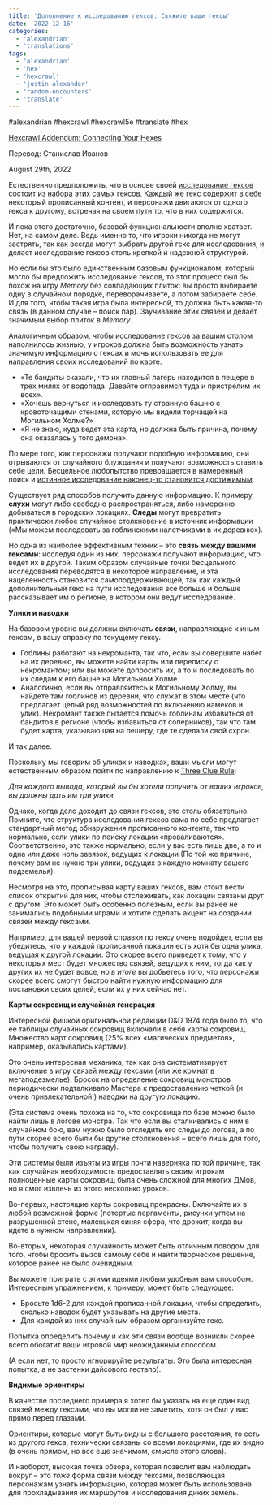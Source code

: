 ```yaml
---
title: 'Дополнение к исследованию гексов: Свяжите ваши гексы'
date: '2022-12-16'
categories:
  - 'alexandrian'
  - 'translations'
tags:
  - 'alexandrian'
  - 'hex'
  - 'hexcrawl'
  - 'justin-alexander'
  - 'random-encounters'
  - 'translate'
---
```


#alexandrian #hexcrawl #hexcrawl5e #translate #hex

[Hexcrawl Addendum: Connecting Your Hexes](https://thealexandrian.net/wordpress/48383/roleplaying-games/hexcrawl-addendum-connecting-your-hexes)

Перевод: Станислав Иванов

August 29th, 2022

Естественно предположить, что в основе своей [исследование гексов](https://thealexandrian.net/wordpress/46020/roleplaying-games/5e-hexcrawl) состоит из набора этих самых гексов. Каждый же гекс содержит в себе некоторый прописанный контент, и персонажи двигаются от одного гекса к другому, встречая на своем пути то, что в них содержится.

И пока этого достаточно, базовой функциональности вполне хватает. Нет, на самом деле. Ведь именно то, что игроки никогда не могут застрять, так как всегда могут выбрать другой гекс для исследования, и делает исследование гексов столь крепкой и надежной структурой.

Но если бы это было единственным базовым функционалом, который могло бы предложить исследование гексов, то этот процесс был бы похож на игру _Memory_ без совпадающих плиток: вы просто выбираете одну в случайном порядке, переворачиваете, а потом забираете себе. И для того, чтобы такая игра была интересной, то должна быть какая-то связь (в данном случае – поиск пар). Заучивание этих связей и делает значимым выбор плиток в _Memory_.

Аналогичным образом, чтобы исследование гексов за вашим столом наполнилось жизнью, у игроков должна быть возможность узнать значимую информацию о гексах и мочь использовать ее для направления своих исследований по карте.

- «Те бандиты сказали, что их главный лагерь находится в пещере в трех милях от водопада. Давайте отправимся туда и пристрелим их всех».
- «Хочешь вернуться и исследовать ту странную башню с кровоточащими стенами, которую мы видели торчащей на Могильном Холме?»
- «Я не знаю, куда ведет эта карта, но должна быть причина, почему она оказалась у того демона».

По мере того, как персонажи получают подобную информацию, они отрываются от случайного блуждания и получают возможность ставить себе цели. Бесцельное любопытство превращается в намеренный поиск и [истинное исследование наконец-то становится достижимым](https://thealexandrian.net/wordpress/46504/roleplaying-games/whither-exploration-the-invisible-pillar-of-5th-edition).



Существует ряд способов получить данную информацию. К примеру, **слухи** могут либо свободно распространяться, либо намеренно добываться в городских локациях. **Следы** могут превратить практически любое случайное столкновение в источник информации («Мы можем последовать за гоблинскими налетчиками в их деревню»).



Но одна из наиболее эффективным техник – это **связь между вашими гексами**: исследуя один из них, персонажи получают информацию, что ведет их в другой. Таким образом случайные точки бесцельного исследования переводятся в некоторое направление, и эта нацеленность становится самоподдерживающей, так как каждый дополнительный гекс на пути исследования все больше и больше рассказывает им о регионе, в котором они ведут исследование.



**Улики и наводки**

На базовом уровне вы должны включать **связи**, направляющие к иным гексам, в вашу справку по текущему гексу.

- Гоблины работают на некроманта, так что, если вы совершите набег на их деревню, вы можете найти карты или переписку с некромантом; или вы можете допросить их, а то и последовать по их следам к его башне на Могильном Холме.
- Аналогично, если вы отправляйтесь к Могильному Холму, вы найдете там гоблинов из деревни, что служат в этом месте (что предлагает целый ряд возможностей по включению намеков и улик). Некромант также пытается помочь гоблинам избавиться от бандитов в регионе (чтобы избавиться от соперников), так что там будет карта, указывающая на пещеру, где те сделали свой схрон.

И так далее.



Поскольку мы говорим об уликах и наводках, ваши мысли могут естественным образом пойти по направлению к [Three Clue Rule](https://thealexandrian.net/wordpress/1118/roleplaying-games/three-clue-rule):



_Для каждого вывода, который вы бы хотели получить от ваших игроков, вы должны дать им три улики._



Однако, когда дело доходит до связи гексов, это столь обязательно. Помните, что структура исследования гексов сама по себе предлагает стандартный метод обнаружения прописанного контента, так что нормально, если улики по поиску локации «проваливаются». Соответственно, это также нормально, если у вас есть лишь две, а то и одна или даже ноль завязок, ведущих к локации (По той же причине, почему вам не нужно три улики, ведущих в каждую комнату вашего подземелья).



Несмотря на это, прописывая карту ваших гексов, вам стоит вести список открытий для них, чтобы отслеживать, как локации связаны друг с другом. Это может быть особенно полезным, если вы ранее не занимались подобными играми и хотите сделать акцент на создании связей между гексами.



Например, для вашей первой справки по гексу очень подойдет, если вы убедитесь, что у каждой прописанной локации есть хотя бы одна улика, ведущая к другой локации. Это скорее всего приведет к тому, что у некоторых мест будет множество связей, ведущих к ним, тогда как у других их не будет вовсе, но _в итоге_ вы добьетесь того, что персонажи скорее всего смогут быстро найти нужную информацию для постановки своих целей, если их у них сейчас нет.



**Карты сокровищ и случайная генерация**

Интересной фишкой оригинальной редакции D&D 1974 года было то, что ее таблицы случайных сокровищ включали в себя карты сокровищ. Множество карт сокровищ (25% всех «магических предметов», например, оказывались картами).

Это очень интересная механика, так как она систематизирует включение в игру связей между гексами (или же комнат в мегаподезмелье). Бросок на определение сокровищ монстров периодически подталкивало Мастера к предоставлению четкой (и очень привлекательной!) наводки на другую локацию.

(Эта система очень похожа на то, что сокровища по базе можно было найти лишь в логове монстра. Так что если вы сталкивались с ним в случайном бою, вам нужно было отследить его следы до логова, а по пути скорее всего были бы другие столкновения – всего лишь для того, чтобы получить свою награду).

Эти системы были изъяты из игры почти наверняка по той причине, так как случайная необходимость предоставлять своим игрокам полноценные карты сокровищ была очень сложной для многих ДМов, но я смог извлечь из этого несколько уроков.

Во-первых, настоящие карты сокровищ прекрасны. Включайте их в любой возможной форме (потертые пергаменты, рисунки углем на разрушенной стене, маленькая синяя сфера, что дрожит, когда вы идете в нужном направлении).

Во-вторых, некоторая случайность может быть отличным поводом для того, чтобы бросить вызов самому себе и найти творческое решение, которое ранее не было очевидным.

Вы можете поиграть с этими идеями любым удобным вам способом. Интересным упражнением, к примеру, может быть следующее:

- Бросьте 1d6-2 для каждой прописанной локации, чтобы определить, сколько наводок будет указывать на другие места.
- Для каждой из них случайным образом организуйте гекс.



Попытка определить почему и как эти связи вообще возникли скорее всего обогатит ваши игровой мир неожиданным способом.



(А если нет, то [просто игнорируйте результаты](https://thealexandrian.net/wordpress/43720/roleplaying-games/the-fudging-corollary-not-all-dice-rolls-are-mechanics). Это была интересная попытка, а не застенки дайсового гестапо).



**Видимые ориентиры**

В качестве последнего примера я хотел бы указать на еще один вид связей между гексами, что вы могли не заметить, хотя он был у вас прямо перед глазами.

Ориентиры, которые могут быть видны с большого расстояния, то есть из другого гекса, технически связаны со всеми локациями, где их видно (в очень прямом, но все еще значимом, смысле этого слова).

И наоборот, высокая точка обзора, которая позволит вам наблюдать вокруг – это _тоже_ форма связи между гексами, позволяющая персонажам узнать информацию, которая может быть использована для прокладывания их маршрутов и исследования диких земель.
